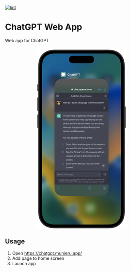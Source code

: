 [![lint](https://github.com/munierujp/chatgpt-web-app/actions/workflows/lint.yml/badge.svg)](https://github.com/munierujp/chatgpt-web-app/actions/workflows/lint.yml)

# ChatGPT Web App

Web app for ChatGPT

<div align="center">
  <img src="./meta/screenshot.png" width="300" align="center">
</div>

## Usage

1. Open https://chatgpt.munieru.app/
2. Add page to home screen
3. Launch app
